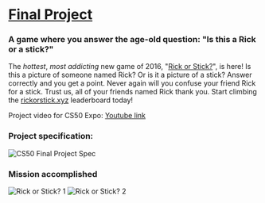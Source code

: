 # [Final Project](http://cdn.cs50.net/2016/x/project/project.html)

### A game where you answer the age-old question: "Is this a Rick or a stick?"

The *hottest*, *most addicting* new game of 2016, "[Rick or Stick?](http://rickorstick.xyz/)", is here! Is this a picture of someone named Rick? Or is it a picture of a stick? Answer correctly and you get a point. Never again will you confuse your friend Rick for a stick. Trust us, all of your friends named Rick thank you. Start climbing the [rickorstick.xyz](http://rickorstick.xyz/) leaderboard today!

Project video for CS50 Expo: [Youtube link](https://www.youtube.com/watch?v=_AedKbdMtcU)

### Project specification:

![CS50 Final Project Spec](http://i.imgur.com/r0mb4jP.png)

### Mission accomplished
![Rick or Stick? 1](http://i.imgur.com/A4F4J69.png)
![Rick or Stick? 2](http://i.imgur.com/63tc24W.png)
